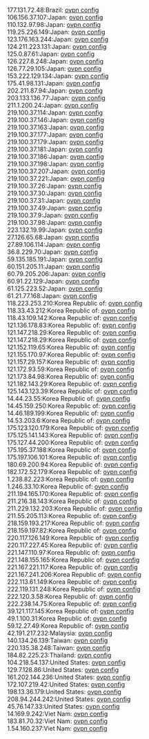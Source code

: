 177.131.72.48:Brazil: [ovpn config](vpn/177_131_72_48.ovpn)  
106.156.37.107:Japan: [ovpn config](vpn/106_156_37_107.ovpn)  
110.132.97.98:Japan: [ovpn config](vpn/110_132_97_98.ovpn)  
119.25.226.149:Japan: [ovpn config](vpn/119_25_226_149.ovpn)  
123.176.163.244:Japan: [ovpn config](vpn/123_176_163_244.ovpn)  
124.211.223.131:Japan: [ovpn config](vpn/124_211_223_131.ovpn)  
125.0.87.61:Japan: [ovpn config](vpn/125_0_87_61.ovpn)  
126.227.8.248:Japan: [ovpn config](vpn/126_227_8_248.ovpn)  
126.77.29.105:Japan: [ovpn config](vpn/126_77_29_105.ovpn)  
153.222.129.134:Japan: [ovpn config](vpn/153_222_129_134.ovpn)  
175.41.98.131:Japan: [ovpn config](vpn/175_41_98_131.ovpn)  
202.211.87.94:Japan: [ovpn config](vpn/202_211_87_94.ovpn)  
203.133.136.77:Japan: [ovpn config](vpn/203_133_136_77.ovpn)  
211.1.200.24:Japan: [ovpn config](vpn/211_1_200_24.ovpn)  
219.100.37.114:Japan: [ovpn config](vpn/219_100_37_114.ovpn)  
219.100.37.146:Japan: [ovpn config](vpn/219_100_37_146.ovpn)  
219.100.37.163:Japan: [ovpn config](vpn/219_100_37_163.ovpn)  
219.100.37.177:Japan: [ovpn config](vpn/219_100_37_177.ovpn)  
219.100.37.179:Japan: [ovpn config](vpn/219_100_37_179.ovpn)  
219.100.37.181:Japan: [ovpn config](vpn/219_100_37_181.ovpn)  
219.100.37.186:Japan: [ovpn config](vpn/219_100_37_186.ovpn)  
219.100.37.198:Japan: [ovpn config](vpn/219_100_37_198.ovpn)  
219.100.37.207:Japan: [ovpn config](vpn/219_100_37_207.ovpn)  
219.100.37.221:Japan: [ovpn config](vpn/219_100_37_221.ovpn)  
219.100.37.26:Japan: [ovpn config](vpn/219_100_37_26.ovpn)  
219.100.37.30:Japan: [ovpn config](vpn/219_100_37_30.ovpn)  
219.100.37.31:Japan: [ovpn config](vpn/219_100_37_31.ovpn)  
219.100.37.49:Japan: [ovpn config](vpn/219_100_37_49.ovpn)  
219.100.37.9:Japan: [ovpn config](vpn/219_100_37_9.ovpn)  
219.100.37.98:Japan: [ovpn config](vpn/219_100_37_98.ovpn)  
223.132.19.99:Japan: [ovpn config](vpn/223_132_19_99.ovpn)  
27.126.65.68:Japan: [ovpn config](vpn/27_126_65_68.ovpn)  
27.89.106.114:Japan: [ovpn config](vpn/27_89_106_114.ovpn)  
36.8.229.70:Japan: [ovpn config](vpn/36_8_229_70.ovpn)  
59.135.185.191:Japan: [ovpn config](vpn/59_135_185_191.ovpn)  
60.151.205.11:Japan: [ovpn config](vpn/60_151_205_11.ovpn)  
60.79.205.206:Japan: [ovpn config](vpn/60_79_205_206.ovpn)  
60.91.22.129:Japan: [ovpn config](vpn/60_91_22_129.ovpn)  
61.125.223.52:Japan: [ovpn config](vpn/61_125_223_52.ovpn)  
61.21.77.168:Japan: [ovpn config](vpn/61_21_77_168.ovpn)  
118.223.253.210:Korea Republic of: [ovpn config](vpn/118_223_253_210.ovpn)  
118.33.43.212:Korea Republic of: [ovpn config](vpn/118_33_43_212.ovpn)  
118.43.109.142:Korea Republic of: [ovpn config](vpn/118_43_109_142.ovpn)  
121.136.178.83:Korea Republic of: [ovpn config](vpn/121_136_178_83.ovpn)  
121.147.218.29:Korea Republic of: [ovpn config](vpn/121_147_218_29.ovpn)  
121.147.218.29:Korea Republic of: [ovpn config](vpn/121_147_218_29.ovpn)  
121.152.119.65:Korea Republic of: [ovpn config](vpn/121_152_119_65.ovpn)  
121.155.170.97:Korea Republic of: [ovpn config](vpn/121_155_170_97.ovpn)  
121.157.29.157:Korea Republic of: [ovpn config](vpn/121_157_29_157.ovpn)  
121.172.93.59:Korea Republic of: [ovpn config](vpn/121_172_93_59.ovpn)  
121.173.84.98:Korea Republic of: [ovpn config](vpn/121_173_84_98.ovpn)  
121.182.143.29:Korea Republic of: [ovpn config](vpn/121_182_143_29.ovpn)  
125.143.123.39:Korea Republic of: [ovpn config](vpn/125_143_123_39.ovpn)  
14.44.23.55:Korea Republic of: [ovpn config](vpn/14_44_23_55.ovpn)  
14.45.159.250:Korea Republic of: [ovpn config](vpn/14_45_159_250.ovpn)  
14.46.189.199:Korea Republic of: [ovpn config](vpn/14_46_189_199.ovpn)  
14.53.203.6:Korea Republic of: [ovpn config](vpn/14_53_203_6.ovpn)  
175.123.120.179:Korea Republic of: [ovpn config](vpn/175_123_120_179.ovpn)  
175.125.141.143:Korea Republic of: [ovpn config](vpn/175_125_141_143.ovpn)  
175.127.44.200:Korea Republic of: [ovpn config](vpn/175_127_44_200.ovpn)  
175.195.37.188:Korea Republic of: [ovpn config](vpn/175_195_37_188.ovpn)  
175.197.106.101:Korea Republic of: [ovpn config](vpn/175_197_106_101.ovpn)  
180.69.200.94:Korea Republic of: [ovpn config](vpn/180_69_200_94.ovpn)  
182.172.52.179:Korea Republic of: [ovpn config](vpn/182_172_52_179.ovpn)  
1.238.82.223:Korea Republic of: [ovpn config](vpn/1_238_82_223.ovpn)  
1.246.33.10:Korea Republic of: [ovpn config](vpn/1_246_33_10.ovpn)  
211.194.165.170:Korea Republic of: [ovpn config](vpn/211_194_165_170.ovpn)  
211.216.38.143:Korea Republic of: [ovpn config](vpn/211_216_38_143.ovpn)  
211.229.132.203:Korea Republic of: [ovpn config](vpn/211_229_132_203.ovpn)  
211.55.205.113:Korea Republic of: [ovpn config](vpn/211_55_205_113.ovpn)  
218.159.193.217:Korea Republic of: [ovpn config](vpn/218_159_193_217.ovpn)  
218.159.197.82:Korea Republic of: [ovpn config](vpn/218_159_197_82.ovpn)  
220.117.126.149:Korea Republic of: [ovpn config](vpn/220_117_126_149.ovpn)  
220.117.227.45:Korea Republic of: [ovpn config](vpn/220_117_227_45.ovpn)  
221.147.110.97:Korea Republic of: [ovpn config](vpn/221_147_110_97.ovpn)  
221.148.155.165:Korea Republic of: [ovpn config](vpn/221_148_155_165.ovpn)  
221.167.221.117:Korea Republic of: [ovpn config](vpn/221_167_221_117.ovpn)  
221.167.241.206:Korea Republic of: [ovpn config](vpn/221_167_241_206.ovpn)  
222.113.61.149:Korea Republic of: [ovpn config](vpn/222_113_61_149.ovpn)  
222.119.131.248:Korea Republic of: [ovpn config](vpn/222_119_131_248.ovpn)  
222.120.3.58:Korea Republic of: [ovpn config](vpn/222_120_3_58.ovpn)  
222.238.14.75:Korea Republic of: [ovpn config](vpn/222_238_14_75.ovpn)  
39.121.117.145:Korea Republic of: [ovpn config](vpn/39_121_117_145.ovpn)  
49.1.100.31:Korea Republic of: [ovpn config](vpn/49_1_100_31.ovpn)  
59.12.27.49:Korea Republic of: [ovpn config](vpn/59_12_27_49.ovpn)  
42.191.217.232:Malaysia: [ovpn config](vpn/42_191_217_232.ovpn)  
140.134.26.139:Taiwan: [ovpn config](vpn/140_134_26_139.ovpn)  
220.135.38.248:Taiwan: [ovpn config](vpn/220_135_38_248.ovpn)  
184.82.225.23:Thailand: [ovpn config](vpn/184_82_225_23.ovpn)  
104.218.54.137:United States: [ovpn config](vpn/104_218_54_137.ovpn)  
129.7.128.86:United States: [ovpn config](vpn/129_7_128_86.ovpn)  
161.202.144.236:United States: [ovpn config](vpn/161_202_144_236.ovpn)  
172.107.219.42:United States: [ovpn config](vpn/172_107_219_42.ovpn)  
198.13.36.179:United States: [ovpn config](vpn/198_13_36_179.ovpn)  
208.94.244.242:United States: [ovpn config](vpn/208_94_244_242.ovpn)  
45.76.147.33:United States: [ovpn config](vpn/45_76_147_33.ovpn)  
14.169.9.242:Viet Nam: [ovpn config](vpn/14_169_9_242.ovpn)  
183.81.70.32:Viet Nam: [ovpn config](vpn/183_81_70_32.ovpn)  
1.54.160.237:Viet Nam: [ovpn config](vpn/1_54_160_237.ovpn)  
